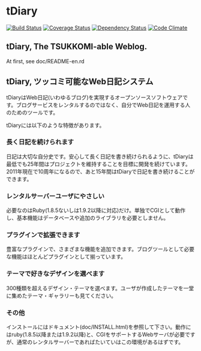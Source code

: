 # tDiary

[![Build Status](https://secure.travis-ci.org/tdiary/tdiary-core.png)](https://travis-ci.org/tdiary/tdiary-core) [![Coverage Status](https://coveralls.io/repos/tdiary/tdiary-core/badge.png?branch=master)](https://coveralls.io/r/tdiary/tdiary-core) [![Dependency Status](https://gemnasium.com/tdiary/tdiary-core.png)](https://gemnasium.com/tdiary/tdiary-core) [![Code Climate](https://codeclimate.com/github/tdiary/tdiary-core.png)](https://codeclimate.com/github/tdiary/tdiary-core)

## tDiary, The TSUKKOMI-able Weblog.

At first, see doc/README-en.rd

## tDiary, ツッコミ可能なWeb日記システム

tDiaryはWeb日記(いわゆるブログ)を実現するオープンソースソフトウェアです。ブログサービスをレンタルするのではなく、自分でWeb日記を運用する人のためのツールです。

tDiaryには以下のような特徴があります。

### 長く日記を続けられます

日記は大切な自分史です。安心して長く日記を書き続けられるように、tDiaryは最低でも25年間はプロジェクトを維持することを目標に開発を続けています。2011年現在で10周年になるので、あと15年間はtDiaryで日記を書き続けることができます。

### レンタルサーバーユーザにやさしい

必要なのはRuby(1.8.5ないしは1.9.2以降に対応)だけ。単独でCGIとして動作し、基本機能はデータベースや追加のライブラリを必要としません。

### プラグインで拡張できます

豊富なプラグインで、さまざまな機能を追加できます。ブログツールとして必要な機能はほとんどプラグインとして揃っています。

### テーマで好きなデザインを選べます

300種類を超えるデザイン・テーマを選べます。ユーザが作成したテーマを一堂に集めたテーマ・ギャラリーも見てください。

### その他

インストールにはドキュメント(doc/INSTALL.html)を参照して下さい。動作にはruby(1.8.5以降または1.9.2以降)と、CGIをサポートするWebサーバが必要ですが、通常のレンタルサーバーであればたいていはこの環境があるはずです。
